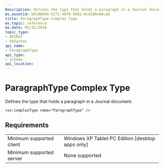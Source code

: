 ```yaml
---
Description: Defines the type that holds a paragraph in a Journal document.
ms.assetid: b01000d4-5271-48f9-9592-0cd200e48cab
title: ParagraphType Complex Type
ms.topic: reference
ms.date: 05/31/2018
topic_type: 
- APIRef
- kbSyntax
api_name: 
- ParagraphType
api_type: 
- Schema
api_location: 
---
```


# ParagraphType Complex Type

Defines the type that holds a paragraph in a Journal document.

``` syntax
<xs:complexType name="ParagraphType" />
```

## Requirements



|                                     |                                                               |
|-------------------------------------|---------------------------------------------------------------|
| Minimum supported client<br/> | Windows XP Tablet PC Edition \[desktop apps only\]<br/> |
| Minimum supported server<br/> | None supported<br/>                                     |



 

 




